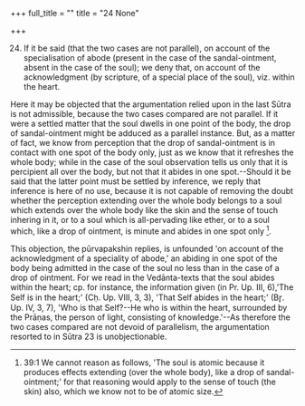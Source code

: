 +++
full_title = ""
title = "24 None"

+++


24. If it be said (that the two cases are not parallel), on account of the specialisation of abode (present in the case of the sandal-ointment, absent in the case of the soul); we deny that, on account of the acknowledgment (by scripture, of a special place of the soul), viz. within the heart.

Here it may be objected that the argumentation relied upon in the last Sūtra is not admissible, because the two cases compared are not parallel. If it were a settled matter that the soul dwells in one point of the body, the drop of sandal-ointment might be adduced as a parallel instance. But, as a matter of fact, we know from perception that the drop of sandal-ointment is in contact with one spot of the body only, just as we know that it refreshes the whole body; while in the case of the soul observation tells us only that it is percipient all over the body, but not that it abides in one spot.--Should it be said that the latter point must be settled by inference, we reply that inference is here of no use, because it is not capable of removing the doubt whether the perception extending over the whole body belongs to a soul which extends over the whole body like the skin and the sense of touch inhering in it, or to a soul which is all-pervading like ether, or to a soul which, like a drop of ointment, is minute and abides in one spot only [^fn_25].

[^fn_25]: 39:1 We cannot reason as follows, 'The soul is atomic because it produces effects extending (over the whole body), like a drop of sandal-ointment;' for that reasoning would apply to the sense of touch (the skin) also, which we know not to be of atomic size.

This objection, the pūrvapakshin replies, is unfounded 'on account of the acknowledgment of a speciality of abode,' an abiding in one spot of the body being admitted in the case of the soul no less than in the case of a drop of ointment. For we read in the Vedānta-texts that the soul abides within the heart; cp. for instance, the information given (in Pr. Up. III, 6),'The Self is in the heart;' (Cḥ. Up. VIII, 3, 3), 'That Self abides in the heart;' (Br̥. Up. IV, 3, 7), 'Who is that Self?--He who is within the heart, surrounded by the Prāṇas, the person of light, consisting of knowledge.'--As therefore the two cases compared are not devoid of parallelism, the argumentation resorted to in Sūtra 23 is unobjectionable.

